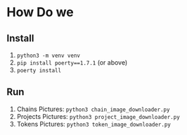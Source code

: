 # How Do we

## Install

1. `python3 -m venv venv`
2. `pip install poerty==1.7.1` (or above)
3. `poerty install`

## Run

1. Chains Pictures: `python3 chain_image_downloader.py`
2. Projects Pictures: `python3 project_image_downloader.py`
3. Tokens Pictures: `python3 token_image_downloader.py`
